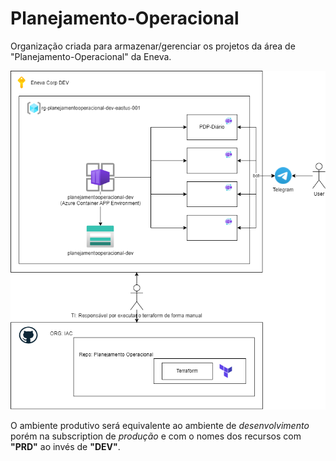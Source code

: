 # Planejamento-Operacional
Organização criada para armazenar/gerenciar os projetos da área de "Planejamento-Operacional" da Eneva.

![Arquitetura](Arquitetura.drawio.png "Arquitetura na Azure")

O ambiente produtivo será equivalente ao ambiente de *desenvolvimento* porém na subscription de *produção* e com o nomes dos recursos com **"PRD"** ao invés de **"DEV"**.